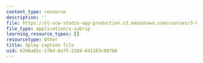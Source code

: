 ```yaml
---
content_type: resource
description: ''
file: https://ol-ocw-studio-app-production.s3.amazonaws.com/courses/3-091sc-introduction-to-solid-state-chemistry-fall-2010/6296a81c2f6d8a752169641103c08760_vPQ9a_xIqRg.srt
file_type: application/x-subrip
learning_resource_types: []
resourcetype: Other
title: 3play caption file
uid: 6296a81c-2f6d-8a75-2169-641103c08760
---
```

